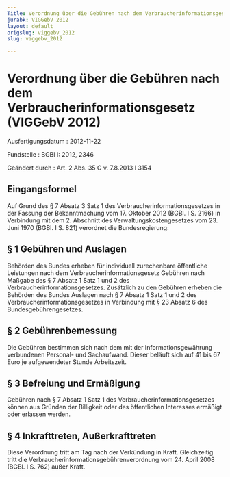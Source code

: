 ```yaml
---
Title: Verordnung über die Gebühren nach dem Verbraucherinformationsgesetz
jurabk: VIGGebV 2012
layout: default
origslug: viggebv_2012
slug: viggebv_2012

---
```


# Verordnung über die Gebühren nach dem Verbraucherinformationsgesetz (VIGGebV 2012)

Ausfertigungsdatum
:   2012-11-22

Fundstelle
:   BGBl I: 2012, 2346

Geändert durch
:   Art. 2 Abs. 35 G v. 7.8.2013 I 3154


## Eingangsformel

Auf Grund des § 7 Absatz 3 Satz 1 des Verbraucherinformationsgesetzes in der Fassung der Bekanntmachung vom 17. Oktober 2012 (BGBl. I S. 2166) in Verbindung mit dem 2. Abschnitt des Verwaltungskostengesetzes vom 23. Juni 1970 (BGBl. I S. 821) verordnet die Bundesregierung:


## § 1 Gebühren und Auslagen

Behörden des Bundes erheben für individuell zurechenbare öffentliche Leistungen nach dem Verbraucherinformationsgesetz Gebühren nach Maßgabe des § 7 Absatz 1 Satz 1 und 2 des Verbraucherinformationsgesetzes. Zusätzlich zu den Gebühren erheben die Behörden des Bundes Auslagen nach § 7 Absatz 1 Satz 1 und 2 des Verbraucherinformationsgesetzes in Verbindung mit § 23 Absatz 6 des Bundesgebührengesetzes.


## § 2 Gebührenbemessung

Die Gebühren bestimmen sich nach dem mit der Informationsgewährung verbundenen Personal- und Sachaufwand. Dieser beläuft sich auf 41 bis 67 Euro je aufgewendeter Stunde Arbeitszeit.


## § 3 Befreiung und Ermäßigung

Gebühren nach § 7 Absatz 1 Satz 1 des Verbraucherinformationsgesetzes können aus Gründen der Billigkeit oder des öffentlichen Interesses ermäßigt oder erlassen werden.


## § 4 Inkrafttreten, Außerkrafttreten

Diese Verordnung tritt am Tag nach der Verkündung in Kraft. Gleichzeitig tritt die Verbraucherinformationsgebührenverordnung vom 24. April 2008 (BGBl. I S. 762) außer Kraft.

